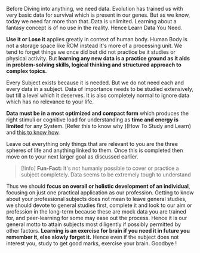 
Before Diving into anything, we need data. Evolution has trained us with very basic data for survival which is present in our genes. But as we know, today we need far more than that. Data is unlimited. Learning about a fantasy concept is of no use in the reality. Hence Learn Data You Need.

**Use it or Lose it** applies greatly in context of human body. Human Body is not a storage space like ROM instead it's more of a processing unit. We tend to forget things we once did but did not practice be it studies or physical activity. But **learning any new data is a practice ground as it aids in problem-solving skills, logical thinking and structured approach to complex topics.**

Every Subject exists because it is needed. But we do not need each and every data in a subject. Data of importance needs to be studied extensively, but till a level which it deserves. It is also completely normal to ignore data which has no relevance to your life.

**Data must be in a most optimized and compact form** which produces the right stimuli or cognitive load for understanding as **time and energy is limited** for any System. [Refer this to know why ](How To Study and Learn) and [this to know how](Digital_Note-Making_-_Why_and_How).

Leave out everything only things that are relevant to you are the three spheres of life and anything linked to them. Once this is completed then move on to your next larger goal as discussed earlier.

>[!info] **Fun-Fact:** It's not humanly possible to cover or practice a subject completely. 
>Data seems to be extremely tough to understand 

Thus we should **focus on overall or holistic development of an individual**, focusing on just one practical application as our profession. Getting to know about your professional subjects does not mean to leave general studies, we should devote to general studies first, complete it and look to our aim or profession in the long-term because these are mock data you are trained for, and peer-learning for some may ease out the process. Hence it is our general motto to attain subjects most diligently if possibly permitted by other factors. **Learning is an exercise for brain if you need it in future you remember it, else slowly forget it.** Hence even if the subject does not interest you, study to get good marks, exercise your brain. Goodbye !


